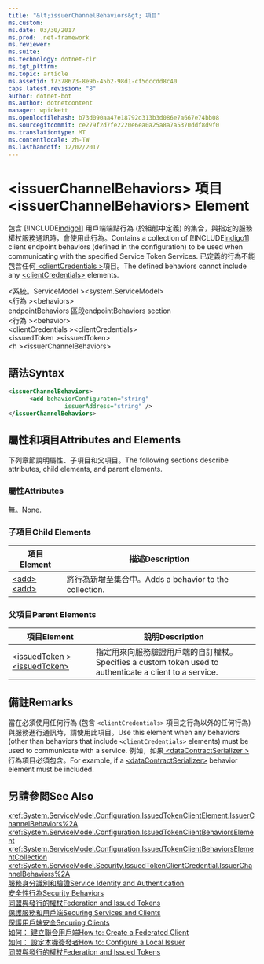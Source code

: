 ```yaml
---
title: "&lt;issuerChannelBehaviors&gt; 項目"
ms.custom: 
ms.date: 03/30/2017
ms.prod: .net-framework
ms.reviewer: 
ms.suite: 
ms.technology: dotnet-clr
ms.tgt_pltfrm: 
ms.topic: article
ms.assetid: f7378673-8e9b-45b2-98d1-cf5dccdd8c40
caps.latest.revision: "8"
author: dotnet-bot
ms.author: dotnetcontent
manager: wpickett
ms.openlocfilehash: b73d090aa47e18792d313b3d086e7a667e74bb08
ms.sourcegitcommit: ce279f2d7fe2220e6ea0a25a8a7a5370ddf8d9f0
ms.translationtype: MT
ms.contentlocale: zh-TW
ms.lasthandoff: 12/02/2017
---
```

# <a name="ltissuerchannelbehaviorsgt-element"></a><span data-ttu-id="7d300-102">&lt;issuerChannelBehaviors&gt; 項目</span><span class="sxs-lookup"><span data-stu-id="7d300-102">&lt;issuerChannelBehaviors&gt; Element</span></span>
<span data-ttu-id="7d300-103">包含 [!INCLUDE[indigo1](../../../../../includes/indigo1-md.md)] 用戶端端點行為 (於組態中定義) 的集合，與指定的服務權杖服務通訊時，會使用此行為。</span><span class="sxs-lookup"><span data-stu-id="7d300-103">Contains a collection of [!INCLUDE[indigo1](../../../../../includes/indigo1-md.md)] client endpoint behaviors (defined in the configuration) to be used when communicating with the specified Service Token Services.</span></span> <span data-ttu-id="7d300-104">已定義的行為不能包含任何[ \<clientCredentials >](../../../../../docs/framework/configure-apps/file-schema/wcf/clientcredentials.md)項目。</span><span class="sxs-lookup"><span data-stu-id="7d300-104">The defined behaviors cannot include any [\<clientCredentials>](../../../../../docs/framework/configure-apps/file-schema/wcf/clientcredentials.md) elements.</span></span>  
  
 <span data-ttu-id="7d300-105">\<系統。ServiceModel ></span><span class="sxs-lookup"><span data-stu-id="7d300-105">\<system.ServiceModel></span></span>  
<span data-ttu-id="7d300-106">\<行為 ></span><span class="sxs-lookup"><span data-stu-id="7d300-106">\<behaviors></span></span>  
<span data-ttu-id="7d300-107">endpointBehaviors 區段</span><span class="sxs-lookup"><span data-stu-id="7d300-107">endpointBehaviors section</span></span>  
<span data-ttu-id="7d300-108">\<行為 ></span><span class="sxs-lookup"><span data-stu-id="7d300-108">\<behavior></span></span>  
<span data-ttu-id="7d300-109">\<clientCredentials ></span><span class="sxs-lookup"><span data-stu-id="7d300-109">\<clientCredentials></span></span>  
<span data-ttu-id="7d300-110">\<issuedToken ></span><span class="sxs-lookup"><span data-stu-id="7d300-110">\<issuedToken></span></span>  
<span data-ttu-id="7d300-111">\<h ></span><span class="sxs-lookup"><span data-stu-id="7d300-111">\<issuerChannelBehaviors></span></span>  
  
## <a name="syntax"></a><span data-ttu-id="7d300-112">語法</span><span class="sxs-lookup"><span data-stu-id="7d300-112">Syntax</span></span>  
  
```xml  
<issuerChannelBehaviors>  
      <add behaviorConfiguraton="string"  
                issuerAddress="string" />  
</issuerChannelBehaviors>  
```  
  
## <a name="attributes-and-elements"></a><span data-ttu-id="7d300-113">屬性和項目</span><span class="sxs-lookup"><span data-stu-id="7d300-113">Attributes and Elements</span></span>  
 <span data-ttu-id="7d300-114">下列章節說明屬性、子項目和父項目。</span><span class="sxs-lookup"><span data-stu-id="7d300-114">The following sections describe attributes, child elements, and parent elements.</span></span>  
  
### <a name="attributes"></a><span data-ttu-id="7d300-115">屬性</span><span class="sxs-lookup"><span data-stu-id="7d300-115">Attributes</span></span>  
 <span data-ttu-id="7d300-116">無。</span><span class="sxs-lookup"><span data-stu-id="7d300-116">None.</span></span>  
  
### <a name="child-elements"></a><span data-ttu-id="7d300-117">子項目</span><span class="sxs-lookup"><span data-stu-id="7d300-117">Child Elements</span></span>  
  
|<span data-ttu-id="7d300-118">項目</span><span class="sxs-lookup"><span data-stu-id="7d300-118">Element</span></span>|<span data-ttu-id="7d300-119">描述</span><span class="sxs-lookup"><span data-stu-id="7d300-119">Description</span></span>|  
|-------------|-----------------|  
|[<span data-ttu-id="7d300-120">\<add></span><span class="sxs-lookup"><span data-stu-id="7d300-120">\<add></span></span>](../../../../../docs/framework/configure-apps/file-schema/wcf/add-of-issuerchannelbehaviors.md)|<span data-ttu-id="7d300-121">將行為新增至集合中。</span><span class="sxs-lookup"><span data-stu-id="7d300-121">Adds a behavior to the collection.</span></span>|  
  
### <a name="parent-elements"></a><span data-ttu-id="7d300-122">父項目</span><span class="sxs-lookup"><span data-stu-id="7d300-122">Parent Elements</span></span>  
  
|<span data-ttu-id="7d300-123">項目</span><span class="sxs-lookup"><span data-stu-id="7d300-123">Element</span></span>|<span data-ttu-id="7d300-124">說明</span><span class="sxs-lookup"><span data-stu-id="7d300-124">Description</span></span>|  
|-------------|-----------------|  
|[<span data-ttu-id="7d300-125">\<issuedToken ></span><span class="sxs-lookup"><span data-stu-id="7d300-125">\<issuedToken></span></span>](../../../../../docs/framework/configure-apps/file-schema/wcf/issuedtoken.md)|<span data-ttu-id="7d300-126">指定用來向服務驗證用戶端的自訂權杖。</span><span class="sxs-lookup"><span data-stu-id="7d300-126">Specifies a custom token used to authenticate a client to a service.</span></span>|  
  
## <a name="remarks"></a><span data-ttu-id="7d300-127">備註</span><span class="sxs-lookup"><span data-stu-id="7d300-127">Remarks</span></span>  
 <span data-ttu-id="7d300-128">當在必須使用任何行為 (包含 `<clientCredentials>` 項目之行為以外的任何行為) 與服務進行通訊時，請使用此項目。</span><span class="sxs-lookup"><span data-stu-id="7d300-128">Use this element when any behaviors (other than behaviors that include `<clientCredentials>` elements) must be used to communicate with a service.</span></span> <span data-ttu-id="7d300-129">例如，如果[ \<dataContractSerializer >](../../../../../docs/framework/configure-apps/file-schema/wcf/datacontractserializer-element.md)行為項目必須包含。</span><span class="sxs-lookup"><span data-stu-id="7d300-129">For example, if a [\<dataContractSerializer>](../../../../../docs/framework/configure-apps/file-schema/wcf/datacontractserializer-element.md) behavior element must be included.</span></span>  
  
## <a name="see-also"></a><span data-ttu-id="7d300-130">另請參閱</span><span class="sxs-lookup"><span data-stu-id="7d300-130">See Also</span></span>  
 <xref:System.ServiceModel.Configuration.IssuedTokenClientElement.IssuerChannelBehaviors%2A>  
 <xref:System.ServiceModel.Configuration.IssuedTokenClientBehaviorsElement>  
 <xref:System.ServiceModel.Configuration.IssuedTokenClientBehaviorsElementCollection>  
 <xref:System.ServiceModel.Security.IssuedTokenClientCredential.IssuerChannelBehaviors%2A>  
 [<span data-ttu-id="7d300-131">服務身分識別和驗證</span><span class="sxs-lookup"><span data-stu-id="7d300-131">Service Identity and Authentication</span></span>](../../../../../docs/framework/wcf/feature-details/service-identity-and-authentication.md)  
 [<span data-ttu-id="7d300-132">安全性行為</span><span class="sxs-lookup"><span data-stu-id="7d300-132">Security Behaviors</span></span>](../../../../../docs/framework/wcf/feature-details/security-behaviors-in-wcf.md)  
 [<span data-ttu-id="7d300-133">同盟與發行的權杖</span><span class="sxs-lookup"><span data-stu-id="7d300-133">Federation and Issued Tokens</span></span>](../../../../../docs/framework/wcf/feature-details/federation-and-issued-tokens.md)  
 [<span data-ttu-id="7d300-134">保護服務和用戶端</span><span class="sxs-lookup"><span data-stu-id="7d300-134">Securing Services and Clients</span></span>](../../../../../docs/framework/wcf/feature-details/securing-services-and-clients.md)  
 [<span data-ttu-id="7d300-135">保護用戶端安全</span><span class="sxs-lookup"><span data-stu-id="7d300-135">Securing Clients</span></span>](../../../../../docs/framework/wcf/securing-clients.md)  
 [<span data-ttu-id="7d300-136">如何： 建立聯合用戶端</span><span class="sxs-lookup"><span data-stu-id="7d300-136">How to: Create a Federated Client</span></span>](../../../../../docs/framework/wcf/feature-details/how-to-create-a-federated-client.md)  
 [<span data-ttu-id="7d300-137">如何： 設定本機簽發者</span><span class="sxs-lookup"><span data-stu-id="7d300-137">How to: Configure a Local Issuer</span></span>](../../../../../docs/framework/wcf/feature-details/how-to-configure-a-local-issuer.md)  
 [<span data-ttu-id="7d300-138">同盟與發行的權杖</span><span class="sxs-lookup"><span data-stu-id="7d300-138">Federation and Issued Tokens</span></span>](../../../../../docs/framework/wcf/feature-details/federation-and-issued-tokens.md)

